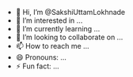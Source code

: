 - 👋 Hi, I’m @SakshiUttamLokhnade
- 👀 I’m interested in ...
- 🌱 I’m currently learning ...
- 💞️ I’m looking to collaborate on ...
- 📫 How to reach me ...
- 😄 Pronouns: ...
- ⚡ Fun fact: ...

<!---
SakshiUttamLokhnade/SakshiUttamLokhnade is a ✨ special ✨ repository because its `README.md` (this file) appears on your GitHub profile.
You can click the Preview link to take a look at your changes.
--->
